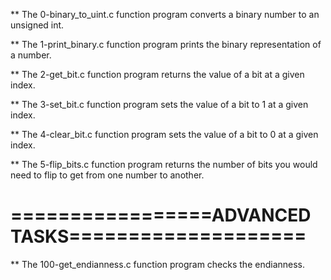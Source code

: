 ** The 0-binary_to_uint.c function program converts a binary number to an unsigned int.

** The 1-print_binary.c function program prints the binary representation of a number.

** The 2-get_bit.c function program returns the value of a bit at a given index.

** The 3-set_bit.c function program sets the value of a bit to 1 at a given index.

** The 4-clear_bit.c function program sets the value of a bit to 0 at a given index.

** The 5-flip_bits.c function program returns the number of bits you would need to flip to get from one number to another.

=================ADVANCED TASKS====================
===================================================

** The 100-get_endianness.c function program checks the endianness.



